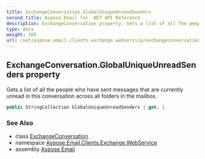 ```yaml
---
title: ExchangeConversation.GlobalUniqueUnreadSenders
second_title: Aspose.Email for .NET API Reference
description: ExchangeConversation property. Gets a list of all the people who have sent messages that are currently unread in this conversation across all folders in the mailbox
type: docs
weight: 160
url: /net/aspose.email.clients.exchange.webservice/exchangeconversation/globaluniqueunreadsenders/
---
```

## ExchangeConversation.GlobalUniqueUnreadSenders property

Gets a list of all the people who have sent messages that are currently unread in this conversation across all folders in the mailbox.

```csharp
public StringCollection GlobalUniqueUnreadSenders { get; }
```

### See Also

* class [ExchangeConversation](../)
* namespace [Aspose.Email.Clients.Exchange.WebService](../../exchangeconversation/)
* assembly [Aspose.Email](../../../)


